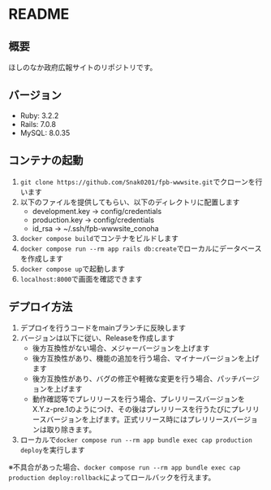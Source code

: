 # README
## 概要
ほしのなか政府広報サイトのリポジトリです。

## バージョン
- Ruby: 3.2.2
- Rails: 7.0.8
- MySQL: 8.0.35

## コンテナの起動
1. `git clone https://github.com/Snak0201/fpb-wwwsite.git`でクローンを行います
1. 以下のファイルを提供してもらい、以下のディレクトリに配置します
    - development.key -> config/credentials
    - production.key -> config/credentials
    - id_rsa -> ~/.ssh/fpb-wwwsite_conoha
1. `docker compose build`でコンテナをビルドします
1. `docker compose run --rm app rails db:create`でローカルにデータベースを作成します
1. `docker compose up`で起動します
1. `localhost:8000`で画面を確認できます

## デプロイ方法
1. デプロイを行うコードをmainブランチに反映します
1. バージョンは以下に従い、Releaseを作成します
    - 後方互換性がない場合、メジャーバージョンを上げます
    - 後方互換性があり、機能の追加を行う場合、マイナーバージョンを上げます
    - 後方互換性があり、バグの修正や軽微な変更を行う場合、パッチバージョンを上げます
    - 動作確認等でプレリリースを行う場合、プレリリースバージョンをX.Y.z-pre.1のようにつけ、その後はプレリリースを行うたびにプレリリースバージョンを上げます。正式リリース時にはプレリリースバージョンは取り除きます。
1. ローカルで`docker compose run --rm app bundle exec cap production deploy`を実行します

※不具合があった場合、`docker compose run --rm app bundle exec cap production deploy:rollback`によってロールバックを行えます。
